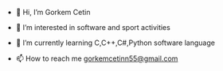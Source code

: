 - 👋 Hi, I’m Gorkem Cetin
- 👀 I’m interested in software and sport activities
- 🌱 I’m currently learning C,C++,C#,Python software language

- 📫 How to reach me gorkemcetinn55@gmail.com

<!---
Gorkemz03/Gorkemz03 is a ✨ special ✨ repository because its `README.md` (this file) appears on your GitHub profile.
You can click the Preview link to take a look at your changes.
--->
